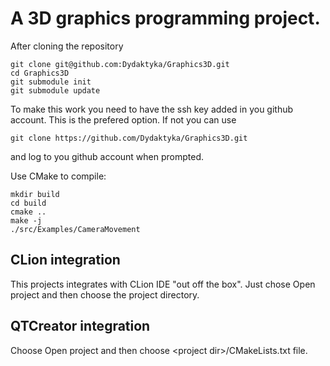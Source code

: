 # A 3D graphics programming project.

After cloning the repository 

```shell
git clone git@github.com:Dydaktyka/Graphics3D.git
cd Graphics3D
git submodule init
git submodule update
```

To make this work you need to have the  ssh key added in you github account.
This is the prefered option. If not you can use 
```shell
git clone https://github.com/Dydaktyka/Graphics3D.git
```
and log to you github account when prompted. 

Use CMake to compile:

```shell
mkdir build
cd build
cmake ..
make -j 
./src/Examples/CameraMovement
```

## CLion integration

This projects integrates with CLion IDE "out off the box". Just chose Open project and then choose the project 
directory.

## QTCreator integration

Choose Open project and then choose &lt;project dir&gt;/CMakeLists.txt file. 
